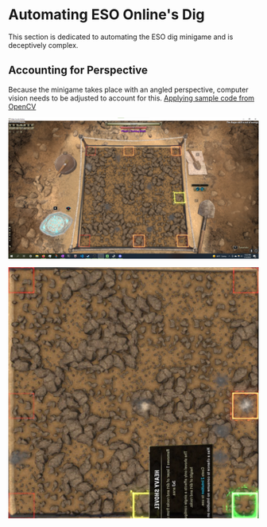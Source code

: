 # Automating ESO Online's Dig

This section is dedicated to automating the ESO dig minigame and is deceptively complex.

## Accounting for Perspective

Because the minigame takes place with an angled perspective, computer vision needs to be adjusted to account for this.
[Applying sample code from OpenCV](#%20https://docs.opencv.org/4.x/da/d6e/tutorial_py_geometric_transformations.html)

![Screenshot Example](eso-dig/GRIDTEST/unnamed.png)



![Perspective Adjustment](Test.png)


